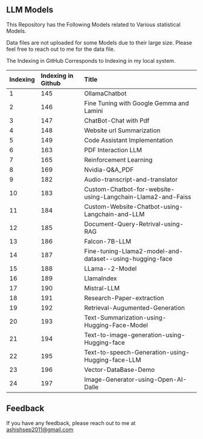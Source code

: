 
## LLM Models

This Repository has the Following Models related to Various statistical Models.

Data files are not uploaded for some Models due to their large size. Please feel free to reach out to me for the data file.

The Indexing in GitHub Corresponds to Indexing in my local system.







| Indexing| Indexing in Github     | Title                |
| :-------- | :------- | :------------------------- |
| 1 | 145 | OllamaChatbot
| 2 | 146 | Fine Tuning with Google Gemma and Lamini
| 3 | 147 | ChatBot-Chat with Pdf
| 4 | 148 | Website url Summarization
| 5 | 149 | Code Assistant Implementation
| 6 | 163 | PDF Interaction LLM
| 7 | 165 | Reinforcement Learning
| 8 | 169 | Nvidia-Q&A_PDF
| 9 | 182 | Audio-transcript-and-translator
| 10 | 183 | Custom-Chatbot-for-website-using-Langchain-Llama2-and-Faiss
| 11 | 184 | Custom-Website-Chatbot-using-Langchain-and-LLM
| 12 | 185 | Document-Query-Retrival-using-RAG
| 13 | 186 | Falcon-7B-LLM
| 14 | 187 | Fine-tuning-Llama2-model-and-dataset--using-hugging-face
| 15 | 188 | LLama--2-Model
| 16 | 189 | LlamaIndex
| 17 | 190 | Mistral-LLM
| 18 | 191 | Research-Paper-extraction
| 19 | 192 |Retrieval-Augumented-Generation
| 20 | 193 | Text-Summarization-using-Hugging-Face-Model
| 21 | 194 | Text-to-image-generation-using-Hugging-face
| 22 | 195 | Text-to-speech-Generation-using-Hugging-face-LLM
| 23 | 196 | Vector-DataBase-Demo
| 24 | 197 | Image-Generator-using-Open-AI-Dalle










## Feedback
If you have any feedback, please reach out to me at ashishsep2011@gmail.com







